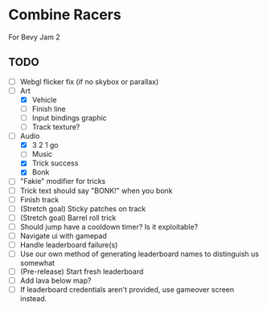 # Combine Racers

For Bevy Jam 2

## TODO

- [ ] Webgl flicker fix (if no skybox or parallax)
- [ ] Art
  - [X] Vehicle
  - [ ] Finish line
  - [ ] Input bindings graphic
  - [ ] Track texture?
- [ ] Audio
  - [X] 3 2 1 go
  - [ ] Music
  - [X] Trick success
  - [X] Bonk
- [ ] "Fakie" modifier for tricks
- [ ] Trick text should say "BONK!" when you bonk
- [ ] Finish track
- [ ] (Stretch goal) Sticky patches on track
- [ ] (Stretch goal) Barrel roll trick
- [ ] Should jump have a cooldown timer? Is it exploitable?
- [ ] Navigate ui with gamepad
- [ ] Handle leaderboard failure(s)
- [ ] Use our own method of generating leaderboard names to distinguish us somewhat
- [ ] (Pre-release) Start fresh leaderboard
- [ ] Add lava below map?
- [ ] If leaderboard credentials aren't provided, use gameover screen instead.
